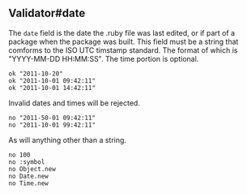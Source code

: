 ## Validator#date

The `date` field is the date the .ruby file was last edited, or if
part of a package when the package was built. This field
must be a string that comforms to the ISO UTC timstamp standard.
The format of which is "YYYY-MM-DD HH:MM:SS". The time portion is
optional.

    ok "2011-10-20"
    ok "2011-10-01 09:42:11"
    ok "2011-10-01 14:42:11"

Invalid dates and times will be rejected.

    no "2011-50-01 09:42:11"
    no "2011-10-01 99:42:11"

As will anything other than a string.

    no 100
    no :symbol
    no Object.new
    no Date.new
    no Time.new

